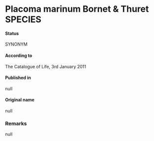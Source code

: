 # Placoma marinum Bornet & Thuret SPECIES

#### Status
SYNONYM

#### According to
The Catalogue of Life, 3rd January 2011

#### Published in
null

#### Original name
null

### Remarks
null